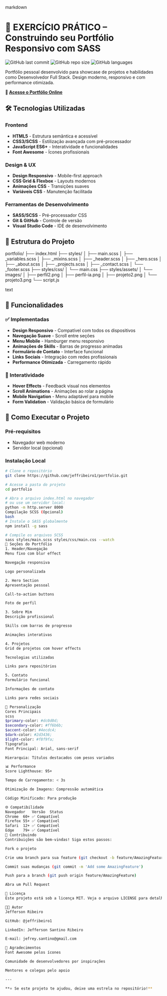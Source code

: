 markdown
# 🚀 EXERCÍCIO PRÁTICO – Construindo seu Portfólio Responsivo com SASS

![GitHub last commit](https://img.shields.io/github/last-commit/jeffribeiro1/meu-portfolio)
![GitHub repo size](https://img.shields.io/github/repo-size/jeffribeiro1/meu-portfolio)
![GitHub languages](https://img.shields.io/github/languages/count/jeffribeiro1/meu-portfolio)

Portfólio pessoal desenvolvido para showcase de projetos e habilidades como Desenvolvedor Full Stack. Design moderno, responsivo e com performance otimizada.

**🔗 [Acesse o Portfólio Online](https://jeffribeiro1.github.io/portfolio/)**

## 🛠️ Tecnologias Utilizadas

### Frontend
- **HTML5** - Estrutura semântica e acessível
- **CSS3/SCSS** - Estilização avançada com pré-processador
- **JavaScript ES6+** - Interatividade e funcionalidades
- **Font Awesome** - Ícones profissionais

### Design & UX
- **Design Responsivo** - Mobile-first approach
- **CSS Grid & Flexbox** - Layouts modernos
- **Animações CSS** - Transições suaves
- **Variáveis CSS** - Manutenção facilitada

### Ferramentas de Desenvolvimento
- **SASS/SCSS** - Pré-processador CSS
- **Git & GitHub** - Controle de versão
- **Visual Studio Code** - IDE de desenvolvimento

## 📁 Estrutura do Projeto
portfolio/
├── index.html
├── styles/
│ ├── main.scss
│ ├── _variables.scss
│ ├── _mixins.scss
│ ├── _header.scss
│ ├── _hero.scss
│ ├── _about.scss
│ ├── _projects.scss
│ ├── _contact.scss
│ └── _footer.scss
├── styles/css/
│ └── main.css
├── styles/assets/
│ └── images/
│ ├── perfil2.png
│ ├── perfil-ia.png
│ ├── projeto2.png
│ └── projeto3.png
└── script.js

text

## 🎯 Funcionalidades

### ✅ Implementadas
- **Design Responsivo** - Compatível com todos os dispositivos
- **Navegação Suave** - Scroll entre seções
- **Menu Mobile** - Hamburger menu responsivo
- **Animações de Skills** - Barras de progresso animadas
- **Formulário de Contato** - Interface funcional
- **Links Sociais** - Integração com redes profissionais
- **Performance Otimizada** - Carregamento rápido

### 🔄 Interatividade
- **Hover Effects** - Feedback visual nos elementos
- **Scroll Animations** - Animações ao rolar a página
- **Mobile Navigation** - Menu adaptável para mobile
- **Form Validation** - Validação básica de formulário

## 🚀 Como Executar o Projeto

### Pré-requisitos
- Navegador web moderno
- Servidor local (opcional)

### Instalação Local
```bash
# Clone o repositório
git clone https://github.com/jeffribeiro1/portfolio.git

# Acesse a pasta do projeto
cd portfolio

# Abra o arquivo index.html no navegador
# ou use um servidor local:
python -m http.server 8000
Compilação SCSS (Opcional)
bash
# Instale o SASS globalmente
npm install -g sass

# Compile os arquivos SCSS
sass styles/main.scss styles/css/main.css --watch
📱 Seções do Portfólio
1. Header/Navegação
Menu fixo com blur effect

Navegação responsiva

Logo personalizada

2. Hero Section
Apresentação pessoal

Call-to-action buttons

Foto de perfil

3. Sobre Mim
Descrição profissional

Skills com barras de progresso

Animações interativas

4. Projetos
Grid de projetos com hover effects

Tecnologias utilizadas

Links para repositórios

5. Contato
Formulário funcional

Informações de contato

Links para redes sociais

🎨 Personalização
Cores Principais
scss
$primary-color: #dc0d0d;
$secondary-color: #ff6b6b;
$accent-color: #4ecdc4;
$dark-color: #2d3436;
$light-color: #f8f9fa;
Tipografia
Font Principal: Arial, sans-serif

Hierarquia: Títulos destacados com pesos variados

📊 Performance
Score Lighthouse: 95+

Tempo de Carregamento: < 3s

Otimização de Imagens: Compressão automática

Código Minificado: Para produção

🌐 Compatibilidade
Navegador	Versão	Status
Chrome	60+	✅ Compatível
Firefox	55+	✅ Compatível
Safari	12+	✅ Compatível
Edge	79+	✅ Compatível
🤝 Contribuindo
Contribuições são bem-vindas! Siga estos passos:

Fork o projeto

Crie uma branch para sua feature (git checkout -b feature/AmazingFeature)

Commit suas mudanças (git commit -m 'Add some AmazingFeature')

Push para a branch (git push origin feature/AmazingFeature)

Abra um Pull Request

📄 Licença
Este projeto está sob a licença MIT. Veja o arquivo LICENSE para detalhes.

👨‍💻 Autor
Jefferson Ribeiro

GitHub: @jeffribeiro1

LinkedIn: Jefferson Santino Ribeiro

E-mail: jefrey.santino@gmail.com

🙏 Agradecimentos
Font Awesome pelos ícones

Comunidade de desenvolvedores por inspirações

Mentores e colegas pelo apoio

---

**⭐️ Se este projeto te ajudou, deixe uma estrela no repositório!**
